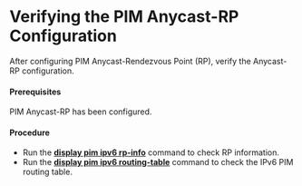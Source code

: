 Verifying the PIM Anycast-RP Configuration
==========================================

After configuring PIM Anycast-Rendezvous Point (RP), verify the Anycast-RP configuration.

#### Prerequisites

PIM Anycast-RP has been configured.
#### Procedure

* Run the [**display pim ipv6 rp-info**](cmdqueryname=display+pim+ipv6+rp-info) command to check RP information.
* Run the [**display pim ipv6 routing-table**](cmdqueryname=display+pim+ipv6+routing-table) command to check the IPv6 PIM routing table.
